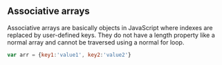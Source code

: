 ## Associative arrays
Associative arrays are basically objects in JavaScript where indexes are replaced by user-defined keys. They do not have a length property 
like a normal array and cannot be traversed using a normal for loop.


```js
var arr = {key1:'value1', key2:'value2'}
```


